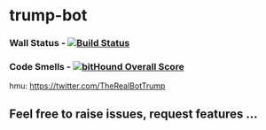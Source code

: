 # trump-bot

### Wall Status - [![Build Status](https://travis-ci.org/jwcnewton/trump-bot.svg?branch=master)](https://travis-ci.org/jwcnewton/trump-bot)
### Code Smells - [![bitHound Overall Score](https://www.bithound.io/github/jwcnewton/trump-bot/badges/score.svg)](https://www.bithound.io/github/jwcnewton/trump-bot)

hmu:
https://twitter.com/TheRealBotTrump

## Feel free to raise issues, request features ...
